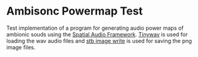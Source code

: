 # Ambisonc Powermap Test
Test implementation of a program for generating audio power maps of ambionic souds using the [Spatial Audio Framework](https://github.com/leomccormack/Spatial_Audio_Framework). [Tinywav](https://github.com/mhroth/tinywav) is used for loading the wav audio files and [stb image write](https://github.com/nothings/stb/tree/master) is used for saving the png image files.
